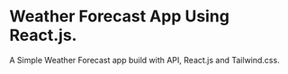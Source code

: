 # Weather Forecast App Using React.js.

A Simple Weather Forecast app build with API, React.js and Tailwind.css.
